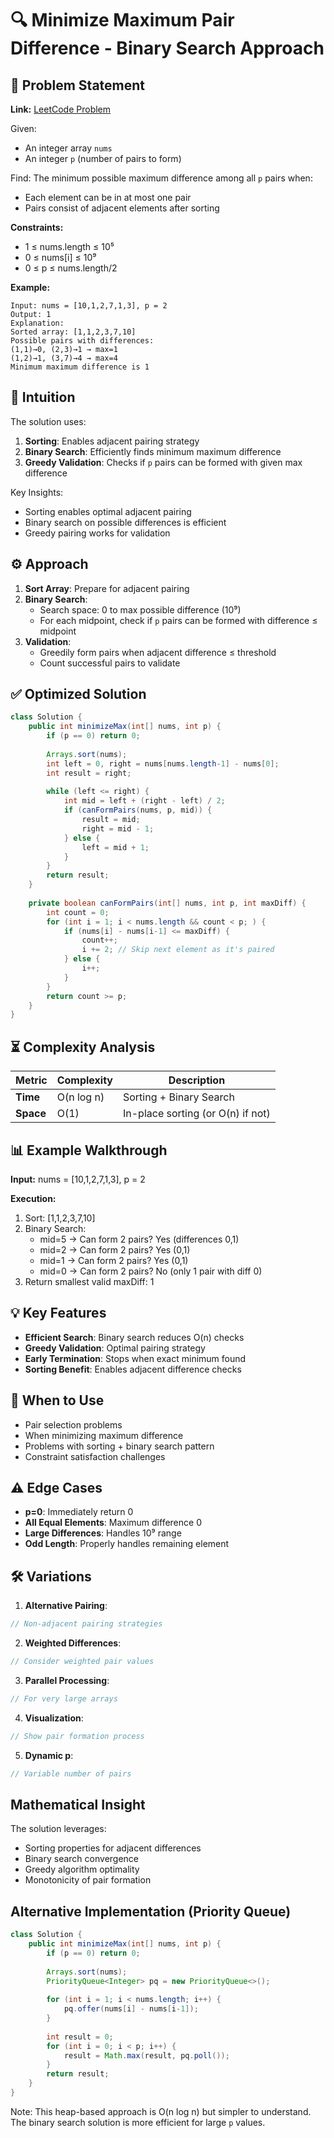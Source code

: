 # 🔍 Minimize Maximum Pair Difference - Binary Search Approach

## 📜 Problem Statement
**Link:** [LeetCode Problem](https://leetcode.com/problems/minimize-the-maximum-difference-of-pairs/description/?envType=daily-question&envId=2025-06-13)

Given:
- An integer array `nums`
- An integer `p` (number of pairs to form)

Find:
The minimum possible maximum difference among all `p` pairs when:
- Each element can be in at most one pair
- Pairs consist of adjacent elements after sorting

**Constraints:**
- 1 ≤ nums.length ≤ 10⁵
- 0 ≤ nums[i] ≤ 10⁹
- 0 ≤ p ≤ nums.length/2

**Example:**
```text
Input: nums = [10,1,2,7,1,3], p = 2
Output: 1
Explanation:
Sorted array: [1,1,2,3,7,10]
Possible pairs with differences:
(1,1)→0, (2,3)→1 → max=1
(1,2)→1, (3,7)→4 → max=4
Minimum maximum difference is 1
```

## 🧠 Intuition
The solution uses:
1. **Sorting**: Enables adjacent pairing strategy
2. **Binary Search**: Efficiently finds minimum maximum difference
3. **Greedy Validation**: Checks if `p` pairs can be formed with given max difference

Key Insights:
- Sorting enables optimal adjacent pairing
- Binary search on possible differences is efficient
- Greedy pairing works for validation

## ⚙️ Approach
1. **Sort Array**: Prepare for adjacent pairing
2. **Binary Search**:
   - Search space: 0 to max possible difference (10⁹)
   - For each midpoint, check if `p` pairs can be formed with difference ≤ midpoint
3. **Validation**:
   - Greedily form pairs when adjacent difference ≤ threshold
   - Count successful pairs to validate

## ✅ Optimized Solution
```java
class Solution {
    public int minimizeMax(int[] nums, int p) {
        if (p == 0) return 0;
        
        Arrays.sort(nums);
        int left = 0, right = nums[nums.length-1] - nums[0];
        int result = right;
        
        while (left <= right) {
            int mid = left + (right - left) / 2;
            if (canFormPairs(nums, p, mid)) {
                result = mid;
                right = mid - 1;
            } else {
                left = mid + 1;
            }
        }
        return result;
    }
    
    private boolean canFormPairs(int[] nums, int p, int maxDiff) {
        int count = 0;
        for (int i = 1; i < nums.length && count < p; ) {
            if (nums[i] - nums[i-1] <= maxDiff) {
                count++;
                i += 2; // Skip next element as it's paired
            } else {
                i++;
            }
        }
        return count >= p;
    }
}
```

## ⏳ Complexity Analysis
| Metric          | Complexity | Description |
|-----------------|------------|-------------|
| **Time**        | O(n log n) | Sorting + Binary Search |
| **Space**       | O(1)       | In-place sorting (or O(n) if not) |

## 📊 Example Walkthrough
**Input:** nums = [10,1,2,7,1,3], p = 2

**Execution:**
1. Sort: [1,1,2,3,7,10]
2. Binary Search:
   - mid=5 → Can form 2 pairs? Yes (differences 0,1)
   - mid=2 → Can form 2 pairs? Yes (0,1)
   - mid=1 → Can form 2 pairs? Yes (0,1)
   - mid=0 → Can form 2 pairs? No (only 1 pair with diff 0)
3. Return smallest valid maxDiff: 1

## 💡 Key Features
- **Efficient Search**: Binary search reduces O(n) checks
- **Greedy Validation**: Optimal pairing strategy
- **Early Termination**: Stops when exact minimum found
- **Sorting Benefit**: Enables adjacent difference checks

## 🚀 When to Use
- Pair selection problems
- When minimizing maximum difference
- Problems with sorting + binary search pattern
- Constraint satisfaction challenges

## ⚠️ Edge Cases
- **p=0**: Immediately return 0
- **All Equal Elements**: Maximum difference 0
- **Large Differences**: Handles 10⁹ range
- **Odd Length**: Properly handles remaining element

## 🛠 Variations
1. **Alternative Pairing**:
```java
// Non-adjacent pairing strategies
```

2. **Weighted Differences**:
```java
// Consider weighted pair values
```

3. **Parallel Processing**:
```java
// For very large arrays
```

4. **Visualization**:
```java
// Show pair formation process
```

5. **Dynamic p**:
```java
// Variable number of pairs
```

## Mathematical Insight
The solution leverages:
- Sorting properties for adjacent differences
- Binary search convergence
- Greedy algorithm optimality
- Monotonicity of pair formation

## Alternative Implementation (Priority Queue)
```java
class Solution {
    public int minimizeMax(int[] nums, int p) {
        if (p == 0) return 0;
        
        Arrays.sort(nums);
        PriorityQueue<Integer> pq = new PriorityQueue<>();
        
        for (int i = 1; i < nums.length; i++) {
            pq.offer(nums[i] - nums[i-1]);
        }
        
        int result = 0;
        for (int i = 0; i < p; i++) {
            result = Math.max(result, pq.poll());
        }
        return result;
    }
}
```
Note: This heap-based approach is O(n log n) but simpler to understand. The binary search solution is more efficient for large `p` values.